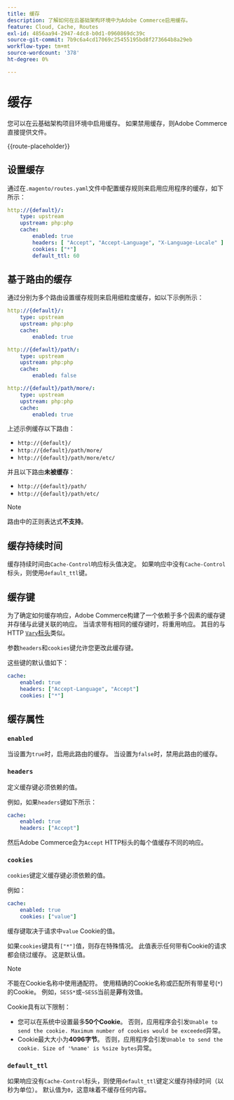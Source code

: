 ```yaml
---
title: 缓存
description: 了解如何在云基础架构环境中为Adobe Commerce启用缓存。
feature: Cloud, Cache, Routes
exl-id: 4856aa94-2947-4dc8-b0d1-0960869dc39c
source-git-commit: 7b9c6a4cd17069c25455195bd8f273664b8a29eb
workflow-type: tm+mt
source-wordcount: '378'
ht-degree: 0%

---
```


# 缓存

您可以在云基础架构项目环境中启用缓存。 如果禁用缓存，则Adobe Commerce直接提供文件。

{{route-placeholder}}

## 设置缓存

通过在`.magento/routes.yaml`文件中配置缓存规则来启用应用程序的缓存，如下所示：

```yaml
http://{default}/:
    type: upstream
    upstream: php:php
    cache:
        enabled: true
        headers: [ "Accept", "Accept-Language", "X-Language-Locale" ]
        cookies: ["*"]
        default_ttl: 60
```

## 基于路由的缓存

通过分别为多个路由设置缓存规则来启用细粒度缓存，如以下示例所示：

```yaml
http://{default}/:
    type: upstream
    upstream: php:php
    cache:
        enabled: true

http://{default}/path/:
    type: upstream
    upstream: php:php
    cache:
        enabled: false

http://{default}/path/more/:
    type: upstream
    upstream: php:php
    cache:
        enabled: true
```

上述示例缓存以下路由：

- `http://{default}/`
- `http://{default}/path/more/`
- `http://{default}/path/more/etc/`

并且以下路由&#x200B;**未被缓存**：

- `http://{default}/path/`
- `http://{default}/path/etc/`

>[!NOTE]
>
>路由中的正则表达式&#x200B;**不支持**。

## 缓存持续时间

缓存持续时间由`Cache-Control`响应标头值决定。 如果响应中没有`Cache-Control`标头，则使用`default_ttl`键。

## 缓存键

为了确定如何缓存响应，Adobe Commerce构建了一个依赖于多个因素的缓存键并存储与此键关联的响应。 当请求带有相同的缓存键时，将重用响应。 其目的与HTTP [`Vary`标头](https://www.w3.org/Protocols/rfc2616/rfc2616-sec14.html#sec14.44)类似。

参数`headers`和`cookies`键允许您更改此缓存键。

这些键的默认值如下：

```yaml
cache:
    enabled: true
    headers: ["Accept-Language", "Accept"]
    cookies: ["*"]
```

## 缓存属性

### `enabled`

当设置为`true`时，启用此路由的缓存。 当设置为`false`时，禁用此路由的缓存。

### `headers`

定义缓存键必须依赖的值。

例如，如果`headers`键如下所示：

```yaml
cache:
    enabled: true
    headers: ["Accept"]
```

然后Adobe Commerce会为`Accept` HTTP标头的每个值缓存不同的响应。

### `cookies`

`cookies`键定义缓存键必须依赖的值。

例如：

```yaml
cache:
    enabled: true
    cookies: ["value"]
```

缓存键取决于请求中`value` Cookie的值。

如果`cookies`键具有`["*"]`值，则存在特殊情况。 此值表示任何带有Cookie的请求都会绕过缓存。 这是默认值。

>[!NOTE]
>
>不能在Cookie名称中使用通配符。 使用精确的Cookie名称或匹配所有带星号(`*`)的Cookie。 例如，`SESS*`或`~SESS`当前是&#x200B;**非**&#x200B;有效值。

Cookie具有以下限制：

- 您可以在系统中设置最多&#x200B;**50个Cookie**。 否则，应用程序会引发`Unable to send the cookie. Maximum number of cookies would be exceeded`异常。
- Cookie最大大小为&#x200B;**4096字节**。 否则，应用程序会引发`Unable to send the cookie. Size of '%name' is %size bytes`异常。

### `default_ttl`

如果响应没有`Cache-Control`标头，则使用`default_ttl`键定义缓存持续时间（以秒为单位）。 默认值为`0`，这意味着不缓存任何内容。
